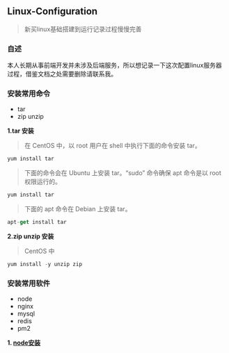 ## Linux-Configuration
>新买linux基础搭建到运行记录过程慢慢完善
### 自述
本人长期从事前端开发并未涉及后端服务，所以想记录一下这次配置linux服务器过程，借鉴文档之处需要删除请联系我。
### 安装常用命令
* tar
* zip unzip

**1.tar 安装**  
>在 CentOS 中，以 root 用户在 shell 中执行下面的命令安装 tar。

```js
yum install tar
```
>下面的命令会在 Ubuntu 上安装 tar。“sudo” 命令确保 apt 命令是以 root 权限运行的。

```js
yum install tar
```
>下面的 apt 命令在 Debian 上安装 tar。

```js
apt-get install tar
```
**2.zip unzip 安装**  
> CentOS 中

```js
yum install -y unzip zip
```

### 安装常用软件
* node  
* nginx  
* mysql  
* redis  
* pm2  

**1. [node安装](https://github.com/wangQiaoBrother/Linux-Configuration/issues/1)**  
  
